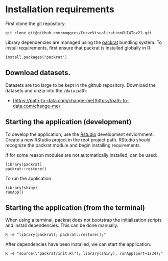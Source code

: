 # Installation requirements

First clone the git repository: 

    git clone git@github.com:moggces/CurveVisualizationGUI4Tox21.git

Library dependencies are managed using the [packrat](https://rstudio.github.io/packrat/) bundling system.  To install requirements, first ensure that packrat is installed globally in R:

    install.packages("packrat")

## Download datasets.

Datasets are too large to be kept in the github repository. Download the datasets and unzip into the `/data` path:

- [https://path-to-data.com/change-me](https://path-to-data.com/change-me)

## Starting the application (development)

To develop the application, use the [Rstudio](https://www.rstudio.com/) development enviornment. Create a new RStudio project in the root project path. RStudio should recognize the packrat module and begin installing requirements.

If for some reason modules are not automatically installed, can be used:
    
    library(packrat)
    packrat::restore()

To run the application:
    
    library(shiny)
    runApp()

## Starting the application (from the terminal)

When using a terminal, packrat does not bootstrap the initialization scripts and install dependencies. This can be done manually:

    R -e "library(packrat); packrat::restore();"

After dependencies have been installed, we can start the application:

    R -e "source(\"packrat/init.R\"); library(shiny); runApp(port=1234);"
